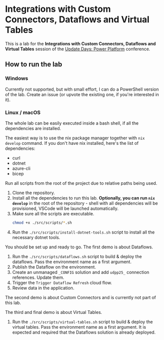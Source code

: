 # Integrations with Custom Connectors, Dataflows and Virtual Tables
This is a lab for the **Integrations with Custom Connectors, Dataflows and Virtual Tables** session of the [Update Days: Power Platform](https://power.updatedays.cz) conference.

## How to run the lab
### Windows
Currently not supported, but with small effort, I can do a PowerShell version of the lab. Create an issue (or upvote the existing one, if you're interested in it).

### Linux / macOS
The whole lab can be easily executed inside a bash shell, if all the dependencies are installed.

The easiest way is to use the nix package manager together with `nix develop` command. If you don't have nix installed, here's the list of dependencies:
- curl
- dotnet
- azure-cli
- bicep

Run all scripts from the root of the project due to relative paths being used.

1. Clone the repository.
1. Install all the dependencies to run this lab. **Optionally, you can run `nix develop`** in the root of the repository - shell with all dependencies will be provisioned, VSCode will be launched automatically.
1. Make sure all the scripts are executable.
    ```bash
    chmod +x ./src/scripts/*.sh
    ```
1. Run the `./src/scripts/install-dotnet-tools.sh` script to install all the necessary dotnet tools.

You should be set up and ready to go. The first demo is about Dataflows.
1. Run the `./src/scripts/dataflows.sh` script to build & deploy the dataflows. Pass the environment name as a first argument.
1. Publish the Dataflow on the environment.
1. Create an unmanaged `_CONFIG` solution and add `udpp25_` connection references. Update them.
1. Trigger the `Trigger Dataflow Refresh` cloud flow.
1. Review data in the application.

The second demo is about Custom Connectors and is currently not part of this lab.

The third and final demo is about Virtual Tables.
1. Run the `./src/scripts/virtual-tables.sh` script to build & deploy the virtual tables. Pass the environment name as a first argument. It is expected and required that the Dataflows solution is already deployed.

